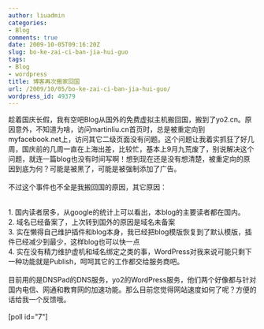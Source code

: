 ```yaml
---
author: liuadmin
categories:
- Blog
comments: true
date: 2009-10-05T09:16:20Z
slug: bo-ke-zai-ci-ban-jia-hui-guo
tags:
- Blog
- wordpress
title: 博客再次搬家回国
url: /2009/10/05/bo-ke-zai-ci-ban-jia-hui-guo/
wordpress_id: 49379
---
```


趁着国庆长假，我有空吧Blog从国外的免费虚拟主机搬回国，搬到了yo2.cn。原因意外，不知道为啥，访问martinliu.cn首页时，总是被重定向到myfacebook.net上，访问其它二级页面没有问题。这个问题让我着实抓狂了好几周，国庆前的几周一直在上海出差，比较忙，基本上9月九荒废了，别说解决这个问题，就连一篇blog也没有时间写啊！想到现在还是没有想清楚，被重定向的原因到底为何？可能是被黑了，可能是被强制添加了广告。<br /><br />不过这个事件也不全是我搬回国的原因，其它原因：<br />

<br />	
  1. 国内读者居多，从google的统计上可以看出，本blog的主要读者都在国内。
<br />	
  2. 域名已经备案了，上次转到国外的原因是域名未备案
<br />	
  3. 实在懒得自己维护插件和blog本身，我已经把blog模版恢复到了默认模版，插件已经减少到最少，这样blog也可以快一点
<br />	
  4. 实在没有精力维护虚机和域名绑定之类的事，WordPress对我来说可能只剩下一种功能就是Publish，呵呵其它的工作都交给服务商吧。
<br /><br />目前用的是DNSPad的DNS服务，yo2的WordPress服务，他们两个好像都与针对国内电信、网通和教育网的加速功能。那么目前您觉得网站速度如何了呢？方便的话给我一个反馈哦。<br /><br />[poll id="7"]
